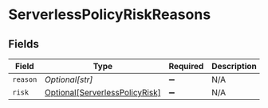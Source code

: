# ServerlessPolicyRiskReasons


## Fields

| Field                                                                         | Type                                                                          | Required                                                                      | Description                                                                   |
| ----------------------------------------------------------------------------- | ----------------------------------------------------------------------------- | ----------------------------------------------------------------------------- | ----------------------------------------------------------------------------- |
| `reason`                                                                      | *Optional[str]*                                                               | :heavy_minus_sign:                                                            | N/A                                                                           |
| `risk`                                                                        | [Optional[ServerlessPolicyRisk]](../../models/shared/serverlesspolicyrisk.md) | :heavy_minus_sign:                                                            | N/A                                                                           |